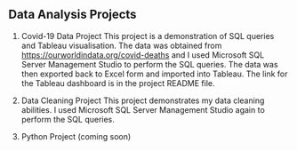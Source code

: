 <h2>Data Analysis Projects</h2>

1. Covid-19 Data Project
This project is a demonstration of SQL queries and Tableau visualisation. The data was obtained from https://ourworldindata.org/covid-deaths and I used Microsoft SQL Server Management Studio to perform the SQL queries.
The data was then exported back to Excel form and imported into Tableau. The link for the Tableau dashboard is in the project README file.

2. Data Cleaning Project
This project demonstrates my data cleaning abilities. I used Microsoft SQL Server Management Studio again to perform the SQL queries.

3. Python Project (coming soon)
